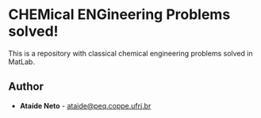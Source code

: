 # CHEMical ENGineering Problems solved!

This is a repository with classical chemical engineering problems solved in MatLab.

## Author

* **Ataíde Neto** - ataide@peq.coppe.ufrj.br


